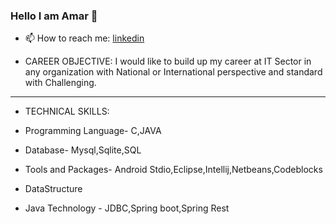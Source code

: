 ### Hello I am Amar 👋

 
- 📫 How to reach me:  [linkedin](https://www.linkedin.com/in/amar-kumar-das/)

- CAREER OBJECTIVE: I would like to build up my career at IT Sector in any organization with National or International perspective and standard with Challenging.
- -----------------------------------------------------------------------
- TECHNICAL SKILLS:  
                                      
- Programming Language- C,JAVA
- Database- Mysql,Sqlite,SQL
- Tools and Packages- Android Stdio,Eclipse,Intellij,Netbeans,Codeblocks
- DataStructure
- Java Technology - JDBC,Spring boot,Spring Rest

 
 
